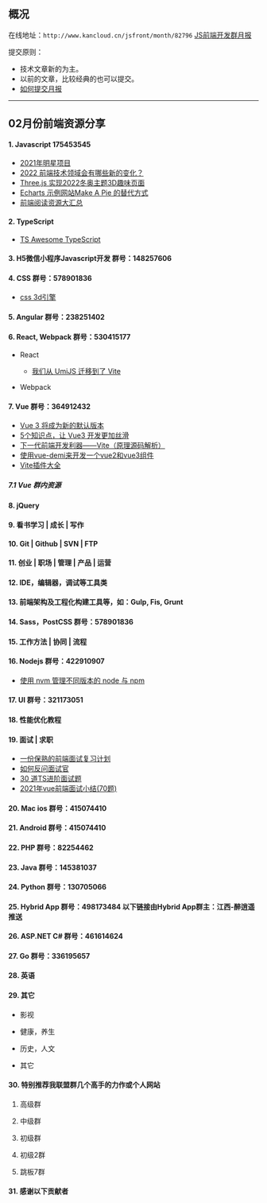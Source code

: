 ## 概况

在线地址：`http://www.kancloud.cn/jsfront/month/82796` [JS前端开发群月报](http://www.kancloud.cn/jsfront/month/82796)


提交原则：

- 技术文章新的为主。
- 以前的文章，比较经典的也可以提交。
- [如何提交月报](http://www.kancloud.cn/jsfront/month/227309)

---


## 02月份前端资源分享
#### 1. Javascript 175453545
- [2021年明星项目](https://risingstars.js.org/2021/zh)
- [2022 前端技术领域会有哪些新的变化？](https://www.zhihu.com/question/493891614)
- [Three.js 实现2022冬奥主题3D趣味页面](https://juejin.cn/post/7060292943608807460)
- [Echarts 示例网站Make A Pie 的替代方式](https://juejin.cn/post/7062254510311211044)
- [前端阅读资源大汇总](https://juejin.cn/post/7069468539412807693)


#### 2. TypeScript
- [TS Awesome TypeScript](https://github.com/semlinker/awesome-typescript)


#### 3. H5微信小程序Javascript开发 群号：148257606


#### 4. CSS  群号：578901836
- [css 3d引擎](https://github.com/shrekshrek/css3d-engine)

#### 5. Angular 群号：238251402

#### 6. React, Webpack 群号：530415177
- React

    - [我们从 UmiJS 迁移到了 Vite](https://juejin.cn/post/7033243995425734663)
    

- Webpack


#### 7. Vue 群号：364912432
- [Vue 3 将成为新的默认版本](https://zhuanlan.zhihu.com/p/460055155)
- [5个知识点，让 Vue3 开发更加丝滑](https://zhuanlan.zhihu.com/p/460210823)
- [下一代前端开发利器——Vite（原理源码解析）](https://juejin.cn/post/7066000048282140680)
- [使用vue-demi来开发一个vue2和vue3组件](https://juejin.cn/post/7012206505109913636)
- [Vite插件大全](http://www.guofeian.cn/article_details/647258913514991616)

##### 7.1 Vue 群内资源


#### 8. jQuery

#### 9. 看书学习 | 成长 | 写作

#### 10. Git | Github | SVN | FTP

#### 11. 创业 | 职场 | 管理 | 产品 | 运营

#### 12. IDE，编辑器，调试等工具类

#### 13. 前端架构及工程化构建工具等，如：Gulp, Fis, Grunt

#### 14. Sass，PostCSS  群号：578901836

#### 15. 工作方法 | 协同 | 流程

#### 16. Nodejs 群号：422910907
- [使用 nvm 管理不同版本的 node 与 npm](https://www.runoob.com/w3cnote/nvm-manager-node-versions.html)

#### 17. UI 群号：321173051

#### 18. 性能优化教程

#### 19. 面试 | 求职
- [一份保熟的前端面试复习计划](https://juejin.cn/post/7061588533214969892)
- [如何反问面试官](https://github.com/yifeikong/reverse-interview-zh)
- [30 道TS进阶面试题](https://juejin.cn/post/7009046640308781063)
- [2021年vue前端面试小结(70题)](https://juejin.cn/post/7026947170683076621)


#### 20. Mac ios 群号：415074410

#### 21. Android 群号：415074410

#### 22. PHP 群号：82254462

#### 23. Java 群号：145381037

#### 24. Python 群号：130705066

#### 25. Hybrid App 群号：498173484 以下链接由Hybrid App群主：江西-醉逍遥推送

#### 26. ASP.NET C# 群号：461614624

#### 27. Go 群号：336195657

#### 28. 英语

#### 29. 其它

- 影视


- 健康，养生


- 历史，人文


- 其它



#### 30. 特别推荐我联盟群几个高手的力作或个人网站

1. 高级群



2. 中级群


3. 初级群

4. 初级2群


5. 跳板7群


#### 31. 感谢以下贡献者

